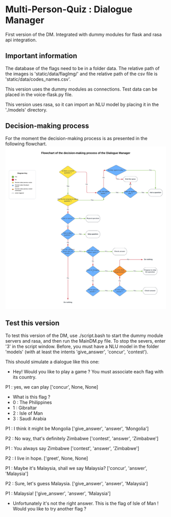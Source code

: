 # Multi-Person-Quiz : Dialogue Manager

First version of the DM. 
Integrated with dummy modules for flask and rasa api integration.

## Important information
The database of the flags need to be in a folder data.
The relative path of the images is 'static/data/flagImg/' and the relative path of the csv file is 'static/data/codes_names.csv'.

This version uses the dummy modules as connections. Test data can be placed 
in the voice-flask.py file. 

This version uses rasa, so it can import an NLU model by placing it in the 
'./models' directory.

## Decision-making process

For the moment the decision-making process is as presented in the following flowchart.
![img.png](img.png)

## Test this version

To test this version of the DM, use ./script.bash to start the dummy module servers 
and rasa, and then run the MainDM.py file. To stop the severs, enter '3' in the 
script window. Before, you must have a NLU model in the folder 'models' (with at least the intents 'give_answer', 'concur', 'contest'). 


This should simulate a dialogue like this one:

-  Hey! Would you like to play a game ? You must associate each flag with its country.

P1 : yes, we can play ['concur', None, None]

- What is this flag ?
-  0 : The Philippines
-  1 : Gibraltar
-  2 : Isle of Man
-  3 : Saudi Arabia

P1 : I think it might be Mongolia ['give_answer', 'answer', 'Mongolia']

P2 : No way, that's definitely Zimbabwe ['contest', 'answer', 'Zimbabwe']

P1 : You always say Zimbabwe ['contest', 'answer', 'Zimbabwe']

P2 : I live in hope. ['greet', None, None]

P1 : Maybe it's Malaysia, shall we say Malaysia? ['concur', 'answer', 'Malaysia']

P2 : Sure, let's guess Malaysia. ['give_answer', 'answer', 'Malaysia']

P1 : Malaysia! ['give_answer', 'answer', 'Malaysia']
-  Unfortunately it's not the right answer. This is the flag of Isle of Man ! Would you like to try another flag ?


